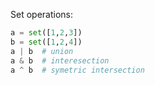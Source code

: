 Set operations:
```python
a = set([1,2,3])
b = set([1,2,4])
a | b  # union
a & b  # interesection
a ^ b  # symetric intersection
```
